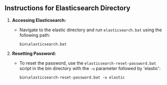 ## Instructions for Elasticsearch Directory

1. **Accessing Elasticsearch:**
    - Navigate to the elastic directory and run `elasticsearch.bat` using the following path:
        ```
        bin\elasticsearch.bat
        ```

2. **Resetting Password:**
    - To reset the password, use the `elasticsearch-reset-password.bat` script in the bin directory with the `-u` parameter followed by 'elastic':
        ```
        bin\elasticsearch-reset-password.bat -u elastic
        ```